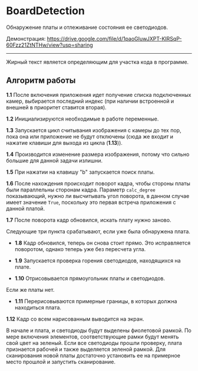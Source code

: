 # BoardDetection
Обнаружение платы и отлеживание состояния ее светодиодов.

Демонстрация: https://drive.google.com/file/d/1paoGIuwJXPT-KIRSqP-60Fzz21ZtNTHw/view?usp=sharing

---------
Жирный текст является определяющим для участка кода в программе.

## Алгоритм работы

__1.1__ После включения приложения идет получение списка подключенных камер, выбирается последний индекс (при наличии встроенной и внешней в приоритет ставится вторая).

__1.2__ Инициализируются необходимые в работе переменные.

__1.3__ Запускается цикл считывания изображения с камеры до тех пор, пока она или приложение не будут отключены (сюда же входит и нажатие клавиши для выхода из цикла (__1.13__)).

__1.4__ Производится изменение размера изображения, потому что сильно большие для данной задачи излишни.

__1.5__ При нажатии на клавишу "b" запускается поиск платы.

__1.6__ После нахождения происходит поворот кадра, чтобы стороны платы были параллельны сторонам кадра. Параметр `calc_degree` показывающий, нужно ли высчитывать угол поворота, в данном случае имеет значение `True`, поскольку это первая встреча приложения с данной платой. 

__1.7__ После поворота кадр обновился, искать плату нужно заново.

Следующие три пункта срабатывают, если уже была обнаружена плата.

- __1.8__ Кадр обновился, теперь он снова стоит прямо. Это исправляется поворотом, однако теперь уже без пересчета угла.

- __1.9__ Запускается проверка горения светодиодов, находящихся на плате.
- __1.10__ Отрисовывается прямоугольник платы и светодиодов.

Если же платы нет.
- __1.11__ Перерисовываются примерные границы, в которых должна находиться плата.

__1.12__ Кадр со всем нарисованным выводится на экран.

В начале и плата, и светодиоды будут выделены фиолетовой рамкой. По мере включения элементов, соответствующие рамки будут менять свой цвет на зеленый. Если все светодиоды прошли проверку, плата признается рабочей и также выделяется зеленой рамкой. Для сканирования новой платы достаточно установить ее на примерное место прошлой и запустить сканирование.
